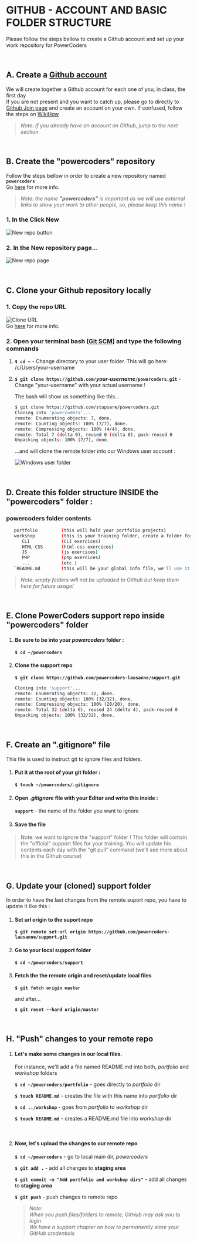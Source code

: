# GITHUB - ACCOUNT AND BASIC FOLDER STRUCTURE  
Please follow the steps bellow to create a Github account and set up your work repository for PowerCoders

<br>

## A. Create a [Github account](https://github.com/join)

We will create together a Github account for each one of you, in class, the first day<br>
If you are not present and you want to catch up, please go to directly to [Github Join page](https://github.com/join) and create an account on your own. If confused, follow the steps on [WikiHow](https://www.wikihow.com/Create-an-Account-on-GitHub)

> *Note: If you already have an account on Github, jump to the next section* 

<br>

## B. Create the "powercoders" repository

Follow the steps bellow in order to create a new repository named **`powercoders`**<br>
Go [here](https://help.github.com/en/articles/creating-a-new-repository) for more info.

> *Note: the name **"powercoders"** is important as we will use external links to show your work to other people, so, please keep this name !*

### 1. In the Click New
![New repo button](../_assets/git-create-a-new-repository-button.png)

### 2. In the New repository page...
![New repo page](../_assets/git-create-a-new-repository-page.png)

<br>

## C. Clone your Github repository locally

### 1. Copy the repo URL

![Clone URL](../_assets/git-anim-copy-clone-url.gif)<br>
Go [here](https://help.github.com/en/articles/cloning-a-repository) for more info.

### 2. Open your terminal bash ([Git SCM](https://git-scm.com/downloads)) and type the following commands
1. **`$ cd ~`** - Change directory to your user folder. This will go here: /c/Users/your-username

2. **`$ git clone https://github.com/`*your-username*`/powercoders.git`** - Change "your-username" with your actual username !

   The bash will show us something like this...
   ```sh
   $ git clone https://github.com/stupoare/powercoders.git
   Cloning into 'powercoders'...
   remote: Enumerating objects: 7, done.
   remote: Counting objects: 100% (7/7), done.
   remote: Compressing objects: 100% (4/4), done.
   remote: Total 7 (delta 0), reused 0 (delta 0), pack-reused 0
   Unpacking objects: 100% (7/7), done.
   ```

   ...and will clone the remote folder into our Windows user account :
   
   ![Windows user folder](../_assets/git-the-cloned-folder.png)
   
<br>

## D. Create this folder structure INSIDE the "powercoders" folder :
### powercoders folder contents
```sh
   portfolio         (this will hold your portfolio projects)
   workshop          (this is your training folder, create a folder for each subject taught in class !)
      CLI            (CLI exercices)
      HTML-CSS       (html-css exercices)
      JS             (js exercices)
      PHP            (php exercices)  
      ...            (etc.)
   `README.md        (this will be your global info file, we'll use it for training your "markdown" skills)
```
> *Note: empty folders will not be uploaded to Github but keep them here for future usage!*

<br>

## E. Clone PowerCoders support repo inside "powercoders" folder
1. #### Be sure to be into your *powercoders* folder :

   **`$ cd ~/powercoders`**

2. #### Clone the support repo

   **`$ git clone https://github.com/powercoders-lausanne/support.git`**
   ```sh
   Cloning into 'support'...
   remote: Enumerating objects: 32, done.
   remote: Counting objects: 100% (32/32), done.
   remote: Compressing objects: 100% (20/20), done.
   remote: Total 32 (delta 6), reused 24 (delta 4), pack-reused 0
   Unpacking objects: 100% (32/32), done.
   ```

<br>

## F. Create an ".gitignore" file
This file is used to instruct git to ignore files and folders.

1. #### Put it at the root of your git folder :
   
   **`$ touch ~/powercoders/.gitignore`**

2. #### Open *.gitignore* file with your Editor and write this inside :

   **`support`** - the name of the folder you want to ignore

3. #### Save the file

> Note: we want to ignore the "support" folder ! This folder will contain the "official" support files for your training. You will update his contents each day with the "git pull" command (we'll see more about this in the Github course)

<br>

## G. Update your (cloned) support folder
In order to have the last changes from the remote suport repo, you have to update it like this :

1. #### Set url origin to the suport repo

   **`$ git remote set-url origin https://github.com/powercoders-lausanne/support.git`**

2. #### Go to your local support folder
   
   **`$ cd ~/powercoders/support`**
   


3. #### Fetch the the remote origin and reset/update local files
   
   **`$ git fetch origin master`**

   and after...

   **`$ git reset --hard origin/master`**

<br>

## H. "Push" changes to your remote repo


1. #### Let's make some changes in our local files.<br>
   For instance, we'll add a file named README.md into both, *portfolio* and *workshop* folders
   
   **`$ cd ~/powercoders/portfolio`** - goes directly to *portfolio* dir

   **`$ touch README.md`** - creates the file with this name into *portfolio* dir

   **`$ cd ../workshop`** - goes from *portfolio* to *workshop* dir

   **`$ touch README.md`** - creates a README.md file into *workshop* dir

   <br> 

2. #### Now, let's upload the changes to our remote repo
   
   **`$ cd ~/powercoders`** - go to local main dir, *powercoders*

   **`$ git add .`** - add all changes to **staging area**

   **`$ git commit -m "Add portfolio and workshop dirs"`** - add all changes to **staging area**

   **`$ git push`** - push changes to remote repo

   > *Note:*<br>
   > *When you push files/folders to remote, GitHub may ask you to login*<br>
   > *We have a support chapter on how to permanently store your GitHub credentials*